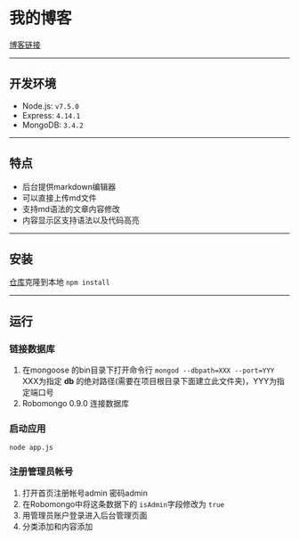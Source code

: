 ﻿# 我的博客
[博客链接](http://139.129.240.16)

----------
## 开发环境
* Node.js: `v7.5.0`
* Express: `4.14.1`
* MongoDB: `3.4.2`

------

## 特点
* 后台提供markdown编辑器
* 可以直接上传md文件
* 支持md语法的文章内容修改
* 内容显示区支持语法以及代码高亮

--------

## 安装
[仓库](https://github.com/olyy111/myBlog-zl.git)克隆到本地
`npm install`

---------

## 运行
### 链接数据库
1. 在mongoose 的bin目录下打开命令行 `mongod --dbpath=XXX --port=YYY`
XXX为指定 **db** 的绝对路径(需要在项目根目录下面建立此文件夹)，YYY为指定端口号
2. Robomongo 0.9.0 连接数据库

### 启动应用
`node app.js`

### 注册管理员帐号
1. 打开首页注册帐号admin 密码admin
2. 在Robomongo中将这条数据下的 `isAdmin`字段修改为 `true`
3. 用管理员账户登录进入后台管理页面
4. 分类添加和内容添加



